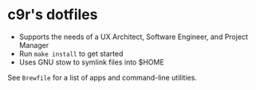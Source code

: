 # c9r's dotfiles

- Supports the needs of a UX Architect, Software Engineer, and Project Manager
- Run `make install` to get started
- Uses GNU stow to symlink files into $HOME

See `Brewfile` for a list of apps and command-line utilities.
